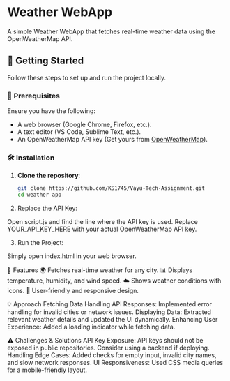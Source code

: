 # Weather WebApp

A simple Weather WebApp that fetches real-time weather data using the OpenWeatherMap API.

## 🚀 Getting Started

Follow these steps to set up and run the project locally.

### 📌 Prerequisites

Ensure you have the following:

- A web browser (Google Chrome, Firefox, etc.).
- A text editor (VS Code, Sublime Text, etc.).
- An OpenWeatherMap API key (Get yours from [OpenWeatherMap](https://openweathermap.org/api)).

### 🛠 Installation

1. **Clone the repository**:

   ```sh
   git clone https://github.com/KS1745/Vayu-Tech-Assignment.git
   cd weather app

2. Replace the API Key:

Open script.js and find the line where the API key is used.
Replace YOUR_API_KEY_HERE with your actual OpenWeatherMap API key.

3. Run the Project:

Simply open index.html in your web browser.

🎯 Features
🌍 Fetches real-time weather for any city.
📊 Displays temperature, humidity, and wind speed.
☁️ Shows weather conditions with icons.
🔄 User-friendly and responsive design.

💡 Approach
Fetching Data
Handling API Responses: Implemented error handling for invalid cities or network issues.
Displaying Data: Extracted relevant weather details and updated the UI dynamically.
Enhancing User Experience: Added a loading indicator while fetching data.

⚠️ Challenges & Solutions
API Key Exposure: API keys should not be exposed in public repositories. Consider using a backend if deploying.
Handling Edge Cases: Added checks for empty input, invalid city names, and slow network responses.
UI Responsiveness: Used CSS media queries for a mobile-friendly layout.

